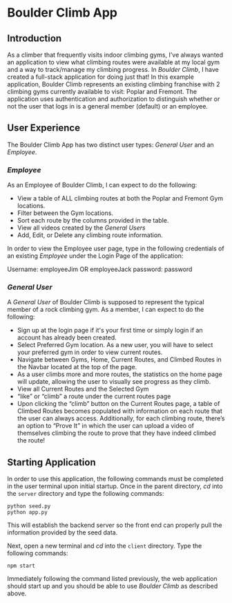 # Boulder Climb App
## Introduction
As a climber that frequently visits indoor climbing gyms, I’ve always wanted an application to view what climbing routes were available at my local gym and a way to track/manage my climbing progress. In _Boulder Climb_, I have created a full-stack application for doing just that! In this example application, Boulder Climb represents an existing climbing franchise with 2 climbing gyms currently available to visit: Poplar and Fremont. The application uses authentication and authorization to distinguish whether or not the user that logs in is a general member (default) or an employee.

## User Experience
The Boulder Climb App has two distinct user types: _General User_ and an _Employee_. 

### _Employee_
As an Employee of Boulder Climb, I can expect to do the following:
-	View a table of ALL climbing routes at both the Poplar and Fremont Gym locations.
-	Filter between the Gym locations.
-	Sort each route by the columns provided in the table.
-   View all videos created by the _General Users_
-	Add, Edit, or Delete any climbing route information.

In order to view the Employee user page, type in the following credentials of an existing _Employee_ under the Login Page of the application:

Username: employeeJim OR employeeJack
password: password  

### _General User_
A _General User_ of Boulder Climb is supposed to represent the typical member of a rock climbing gym. As a member, I can expect to do the following:
- Sign up at the login page if it's your first time or simply login if an account has already been created.
- Select Preferred Gym location. As a new user, you will have to select your preferred gym in order to view current routes.
- Navigate between Gyms, Home, Current Routes, and Climbed Routes in the Navbar located at the top of the page. 
- As a user climbs more and more routes, the statistics on the home page will update, allowing the user to visually see progress as they climb.
- View all Current Routes and the Selected Gym
- “like” or “climb” a route under the current routes page
- Upon clicking the “climb” button on the Current Routes page, a table of Climbed Routes becomes populated with information on each route that the user can always access. Additionally, for each climbing route, there’s an option to “Prove It” in which the user can upload a video of themselves climbing the route to prove that they have indeed climbed the route!

## Starting Application
In order to use this application, the following commands must be completed in the user terminal upon initial startup. Once in the parent directory, *cd* into the `server` directory and type the following commands:

```
python seed.py
python app.py
```

This will establish the backend server so the front end can properly pull the information provided by the seed data.

Next, open a new terminal and *cd* into the `client` directory. Type the following commands:
```
npm start
```

Immediately following the command listed previously, the web application should start up and you should be able to use *Boulder Climb* as described above.